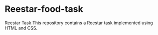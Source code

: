 # Reestar-food-task

Reestar Task
This repository contains a Reestar task implemented using HTML and CSS.



